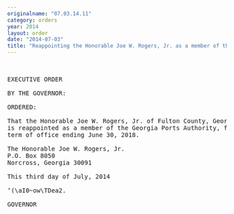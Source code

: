 ```yaml
---
originalname: "07.03.14.11"
category: orders
year: 2014
layout: order
date: "2014-07-03"
title: "Reappointing the Honorable Joe W. Rogers, Jr. as a member of the Georgia Ports Authority"
---
```

<pre>
 

EXECUTIVE ORDER

BY THE GOVERNOR:

ORDERED:

That the Honorable Joe W. Rogers, Jr. of Fulton County, Georgia,
is reappointed as a member of the Georgia Ports Authority, for a
term of office ending June 30, 2018.

The Honorable Joe W. Rogers, Jr.
P.O. Box 8050
Norcross, Georgia 30091

This third day of July, 2014

‘(\aI0~ow\TDea2.

GOVERNOR

</pre>
